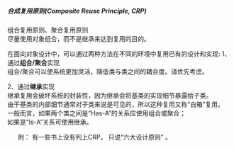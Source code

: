 ##### 合成复用原则(Composite Reuse Principle, CRP)
组合复用原则、聚合复用原则<br>
尽量使用对象组合，而不是继承来达到复用的目的。

在面向对象设计中，可以通过两种方法在不同的环境中复用已有的设计和实现:
1、通过**组合/聚合**实现 <br>
组合/聚合可以使系统更加灵活，降低类与类之间的耦合度。请优先考虑。

2、通过**继承**实现<br>
继承复用会破坏系统的封装性，因为继承会将基类的实现细节暴露给子类。<br>
由于基类的内部细节通常对子类来说是可见的，所以这种复用又称“白箱”复用。<br>
一般而言，如果两个类之间是“Has-A”的关系应使用组合或聚合；<br>
如果是“Is-A”关系可使用继承。<br>


&nbsp;&nbsp;
&nbsp;&nbsp;
附： 有一些书上没有列上CRP， 只说“六大设计原则” 。
